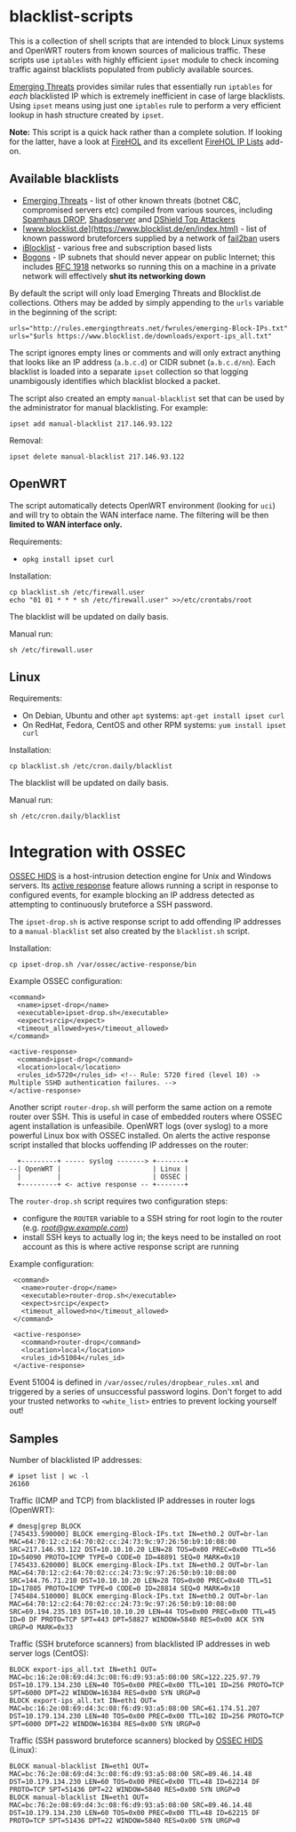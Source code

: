 blacklist-scripts
=================
This is a collection of shell scripts that are intended to block Linux systems and OpenWRT routers from known sources of malicious traffic. These scripts use `iptables` with highly efficient `ipset` module to check incoming traffic against blacklists populated from publicly available sources.

[Emerging Threats](http://rules.emergingthreats.net/fwrules/) provides similar rules that essentially run `iptables` for *each* blacklisted IP which is extremely inefficient in case of large blacklists. Using `ipset` means using just one `iptables` rule to perform a very efficient lookup in hash structure created by `ipset`.

**Note:** This script is a quick hack rather than a complete solution. If looking for the latter, have a look at [FireHOL](http://firehol.org/) and its excellent [FireHOL IP Lists](http://iplists.firehol.org/) add-on.

## Available blacklists

* [Emerging Threats](http://rules.emergingthreats.net/fwrules/) - list of other known threats (botnet C&C, compromised servers etc) compiled from various sources, including [Spamhaus DROP](http://www.spamhaus.org/drop/), [Shadoserver](https://www.shadowserver.org/wiki/) and [DShield Top Attackers](http://www.dshield.org/top10.html)
* [www.blocklist.de](https://www.blocklist.de/en/index.html) - list of known password bruteforcers supplied by a network of [fail2ban](http://www.fail2ban.org/wiki/index.php/Main_Page) users
* [iBlocklist](https://www.iblocklist.com/lists.php) - various free and subscription based lists
* [Bogons](http://www.team-cymru.org/Services/Bogons/) - IP subnets that should never appear on public Internet; this includes [RFC 1918](http://tools.ietf.org/html/rfc1918) networks so running this on a machine in a private network will effectively **shut its networking down**

By default the script will only load Emerging Threats and Blocklist.de collections. Others may be added by simply appending to the `urls` variable in the beginning of the script:

    urls="http://rules.emergingthreats.net/fwrules/emerging-Block-IPs.txt"
    urls="$urls https://www.blocklist.de/downloads/export-ips_all.txt"

The script ignores empty lines or comments and will only extract anything that looks like an IP address (`a.b.c.d`) or CIDR subnet (`a.b.c.d/nn`). Each blacklist is loaded into a separate `ipset` collection so that logging unambigously identifies which blacklist blocked a packet.

The script also created an empty `manual-blacklist` set that can be used by the administrator for manual blacklisting. For example:

    ipset add manual-blacklist 217.146.93.122

Removal:

    ipset delete manual-blacklist 217.146.93.122

## OpenWRT
The script automatically detects OpenWRT environment (looking for `uci`) and will try to obtain the WAN interface name. The filtering will be then **limited to WAN interface only.**

Requirements:

* `opkg install ipset curl`

Installation:

    cp blacklist.sh /etc/firewall.user
    echo "01 01 * * * sh /etc/firewall.user" >>/etc/crontabs/root

The blacklist will be updated on daily basis.

Manual run:

    sh /etc/firewall.user

## Linux
Requirements:

* On Debian, Ubuntu and other `apt` systems: `apt-get install ipset curl`
* On RedHat, Fedora, CentOS and other RPM systems: `yum install ipset curl`

Installation:

    cp blacklist.sh /etc/cron.daily/blacklist

The blacklist will be updated on daily basis.

Manual run:

    sh /etc/cron.daily/blacklist

# Integration with OSSEC
[OSSEC HIDS](http://www.ossec.net/) is a host-intrusion detection engine for Unix and Windows servers. Its [active response](http://ossec-docs.readthedocs.org/en/latest/manual/ar/index.html) feature allows running a script in response to configured events, for example blocking an IP address detected as attempting to continuously bruteforce a SSH password.

The `ipset-drop.sh` is active response script to add offending IP addresses to a `manual-blacklist` set also created by the `blacklist.sh` script.

Installation:

    cp ipset-drop.sh /var/ossec/active-response/bin

Example OSSEC configuration:

    <command>
      <name>ipset-drop</name>
      <executable>ipset-drop.sh</executable>
      <expect>srcip</expect>
      <timeout_allowed>yes</timeout_allowed>
    </command>

    <active-response>
      <command>ipset-drop</command>
      <location>local</location>
      <rules_id>5720</rules_id> <!-- Rule: 5720 fired (level 10) -> Multiple SSHD authentication failures. -->
    </active-response>

Another script `router-drop.sh` will perform the same action on a remote router over SSH. This is useful in case of embedded routers where OSSEC agent installation is unfeasibile. OpenWRT logs (over syslog) to a more powerful Linux box with OSSEC installed. On alerts the active response script installed that blocks uoffending IP addresses on the router:

```
  +---------+ ----- syslog -------> +-------+
--| OpenWRT |                       | Linux |
  |         |                       | OSSEC |
  +---------+ <- active response -- +-------+

```

The `router-drop.sh` script requires two configuration steps:

* configure the `ROUTER` variable to a SSH string for root login to the router (e.g. *root@gw.example.com*)
* install SSH keys to actually log in; the keys need to be installed on root account as this is where active response script are running

Example configuration:

     <command>
       <name>router-drop</name>
       <executable>router-drop.sh</executable>
       <expect>srcip</expect>
       <timeout_allowed>no</timeout_allowed>
     </command>
   
     <active-response>
       <command>router-drop</command>
       <location>local</location>
       <rules_id>51004</rules_id>
     </active-response>

Event 51004 is defined in `/var/ossec/rules/dropbear_rules.xml` and triggered by a series of unsuccessful password logins. Don't forget to add your trusted networks to `<white_list>` entries to prevent locking yourself out!

## Samples

Number of blacklisted IP addresses:

    # ipset list | wc -l
    26160

Traffic (ICMP and TCP) from blacklisted IP addresses in router logs (OpenWRT):

    # dmesg|grep BLOCK
    [745433.590000] BLOCK emerging-Block-IPs.txt IN=eth0.2 OUT=br-lan MAC=64:70:12:c2:64:70:02:cc:24:73:9c:97:26:50:b9:10:08:00 SRC=217.146.93.122 DST=10.10.10.20 LEN=28 TOS=0x00 PREC=0x00 TTL=56 ID=54090 PROTO=ICMP TYPE=0 CODE=0 ID=48891 SEQ=0 MARK=0x10 
    [745433.620000] BLOCK emerging-Block-IPs.txt IN=eth0.2 OUT=br-lan MAC=64:70:12:c2:64:70:02:cc:24:73:9c:97:26:50:b9:10:08:00 SRC=144.76.71.210 DST=10.10.10.20 LEN=28 TOS=0x00 PREC=0x40 TTL=51 ID=17805 PROTO=ICMP TYPE=0 CODE=0 ID=28814 SEQ=0 MARK=0x10 
    [745484.510000] BLOCK emerging-Block-IPs.txt IN=eth0.2 OUT=br-lan MAC=64:70:12:c2:64:70:02:cc:24:73:9c:97:26:50:b9:10:08:00 SRC=69.194.235.103 DST=10.10.10.20 LEN=44 TOS=0x00 PREC=0x00 TTL=45 ID=0 DF PROTO=TCP SPT=443 DPT=58827 WINDOW=5840 RES=0x00 ACK SYN URGP=0 MARK=0x33

Traffic (SSH bruteforce scanners) from blacklisted IP addresses in web server logs (CentOS):

    BLOCK export-ips_all.txt IN=eth1 OUT= MAC=bc:16:2e:08:69:d4:3c:08:f6:d9:93:a5:08:00 SRC=122.225.97.79 DST=10.179.134.230 LEN=40 TOS=0x00 PREC=0x00 TTL=101 ID=256 PROTO=TCP SPT=6000 DPT=22 WINDOW=16384 RES=0x00 SYN URGP=0 
    BLOCK export-ips_all.txt IN=eth1 OUT= MAC=bc:16:2e:08:69:d4:3c:08:f6:d9:93:a5:08:00 SRC=61.174.51.207 DST=10.179.134.230 LEN=40 TOS=0x00 PREC=0x00 TTL=102 ID=256 PROTO=TCP SPT=6000 DPT=22 WINDOW=16384 RES=0x00 SYN URGP=0

Traffic (SSH password bruteforce scanners) blocked by [OSSEC HIDS](http://www.ossec.net/) (Linux):

    BLOCK manual-blacklist IN=eth1 OUT= MAC=bc:76:2e:08:69:d4:3c:08:f6:d9:93:a5:08:00 SRC=89.46.14.48 DST=10.179.134.230 LEN=60 TOS=0x00 PREC=0x00 TTL=48 ID=62214 DF PROTO=TCP SPT=51436 DPT=22 WINDOW=5840 RES=0x00 SYN URGP=0 
    BLOCK manual-blacklist IN=eth1 OUT= MAC=bc:76:2e:08:69:d4:3c:08:f6:d9:93:a5:08:00 SRC=89.46.14.48 DST=10.179.134.230 LEN=60 TOS=0x00 PREC=0x00 TTL=48 ID=62215 DF PROTO=TCP SPT=51436 DPT=22 WINDOW=5840 RES=0x00 SYN URGP=0 
